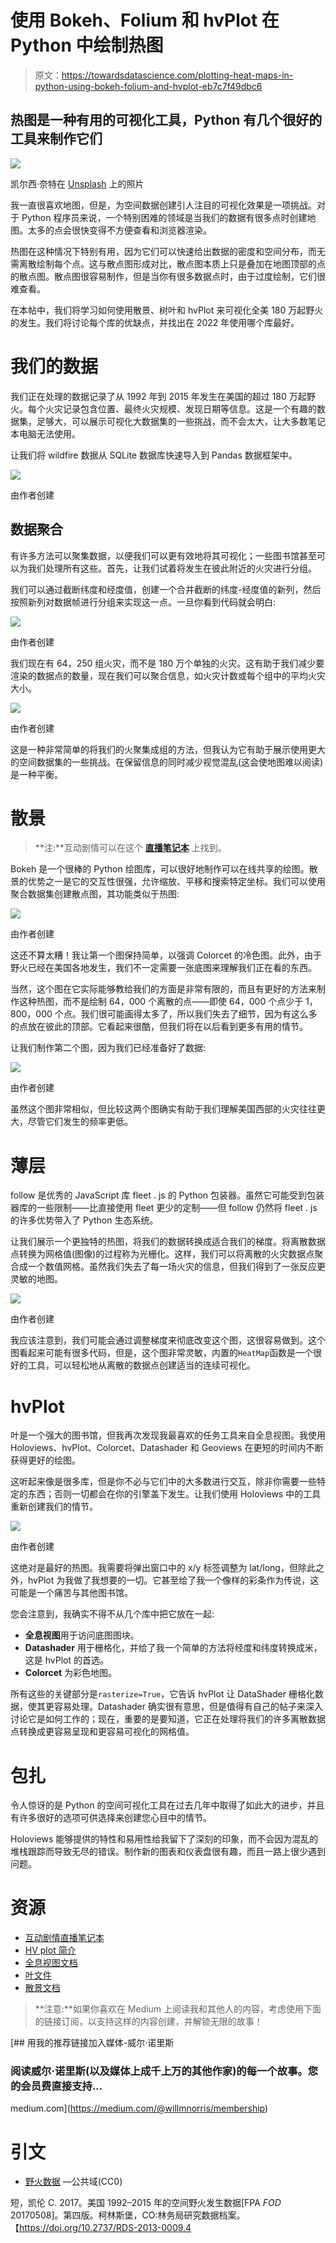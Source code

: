 # 使用 Bokeh、Folium 和 hvPlot 在 Python 中绘制热图

> 原文：<https://towardsdatascience.com/plotting-heat-maps-in-python-using-bokeh-folium-and-hvplot-eb7c7f49dbc6>

## 热图是一种有用的可视化工具，Python 有几个很好的工具来制作它们

![](img/a2b7325267cf13de027f8a9ffb970fbe.png)

凯尔西·奈特在 [Unsplash](https://unsplash.com/s/photos/map?utm_source=unsplash&utm_medium=referral&utm_content=creditCopyText) 上的照片

我一直很喜欢地图，但是，为空间数据创建引人注目的可视化效果是一项挑战。对于 Python 程序员来说，一个特别困难的领域是当我们的数据有很多点时创建地图。太多的点会很快变得不方便查看和浏览器渲染。

热图在这种情况下特别有用，因为它们可以快速给出数据的密度和空间分布，而无需离散绘制每个点。这与散点图形成对比，散点图本质上只是叠加在地图顶部的点的散点图。散点图很容易制作，但是当你有很多数据点时，由于过度绘制，它们很难查看。

在本帖中，我们将学习如何使用散景、树叶和 hvPlot 来可视化全美 180 万起野火的发生。我们将讨论每个库的优缺点，并找出在 2022 年使用哪个库最好。

# 我们的数据

我们正在处理的数据记录了从 1992 年到 2015 年发生在美国的超过 180 万起野火。每个火灾记录包含位置、最终火灾规模、发现日期等信息。这是一个有趣的数据集，足够大，可以展示可视化大数据集的一些挑战，而不会太大，让大多数笔记本电脑无法使用。

让我们将 wildfire 数据从 SQLite 数据库快速导入到 Pandas 数据框架中。

![](img/935efa17957f21eb80f6a6afac6d6a3f.png)

由作者创建

## 数据聚合

有许多方法可以聚集数据，以便我们可以更有效地将其可视化；一些图书馆甚至可以为我们处理所有这些。首先，让我们试着将发生在彼此附近的火灾进行分组。

我们可以通过截断纬度和经度值，创建一个合并截断的纬度-经度值的新列，然后按照新列对数据帧进行分组来实现这一点。一旦你看到代码就会明白:

![](img/ffd365d6fc14f24933888a1bd703e21b.png)

由作者创建

我们现在有 64，250 组火灾，而不是 180 万个单独的火灾。这有助于我们减少要渲染的数据点的数量，现在我们可以聚合信息，如火灾计数或每个组中的平均火灾大小。

![](img/fd2d302ebbbad834b715277382c33406.png)

由作者创建

这是一种非常简单的将我们的火聚集成组的方法，但我认为它有助于展示使用更大的空间数据集的一些挑战。在保留信息的同时减少视觉混乱(这会使地图难以阅读)是一种平衡。

# 散景

> **注:**互动剧情可以在这个 [**直播笔记本**](https://nbviewer.org/github/wino6687/medium_hvPlot_Intro/blob/master/heatmap_examples.ipynb) 上找到。

Bokeh 是一个很棒的 Python 绘图库，可以很好地制作可以在线共享的绘图。散景的优势之一是它的交互性很强，允许缩放、平移和搜索特定坐标。我们可以使用聚合数据集创建散点图，其功能类似于热图:

![](img/56d1793093722f4ad8af659fb47a54c1.png)

由作者创建

这还不算太糟！我让第一个图保持简单，以强调 Colorcet 的冷色图。此外，由于野火已经在美国各地发生，我们不一定需要一张底图来理解我们正在看的东西。

当然，这个图在它实际能够教给我们的方面是非常有限的，而且有更好的方法来制作这种热图，而不是绘制 64，000 个离散的点——即使 64，000 个点少于 1，800，000 个点。我们很可能画得太多了，所以我们失去了细节，因为有这么多的点放在彼此的顶部。它看起来很酷，但我们将在以后看到更多有用的情节。

让我们制作第二个图，因为我们已经准备好了数据:

![](img/95ec32e13e64ddb6fab41ba7a1cf7b94.png)

由作者创建

虽然这个图非常相似，但比较这两个图确实有助于我们理解美国西部的火灾往往更大，尽管它们发生的频率更低。

# 薄层

follow 是优秀的 JavaScript 库 fleet . js 的 Python 包装器。虽然它可能受到包装器库的一些限制——比直接使用 fleet 更少的定制——但 follow 仍然将 fleet . js 的许多优势带入了 Python 生态系统。

让我们展示一个更独特的热图，将我们的数据转换成适合我们的梯度。将离散数据点转换为网格值(图像)的过程称为光栅化。这样，我们可以将离散的火灾数据点聚合成一个数值网格。虽然我们失去了每一场火灾的信息，但我们得到了一张反应更灵敏的地图。

![](img/ff1925f88703b132ed3f437399f15868.png)

由作者创建

我应该注意到，我们可能会通过调整梯度来彻底改变这个图，这很容易做到。这个图看起来可能有很多代码，但是，这个图非常灵敏，内置的`HeatMap`函数是一个很好的工具，可以轻松地从离散的数据点创建适当的连续可视化。

# hvPlot

叶是一个强大的图书馆，但我再次发现我最喜欢的任务工具来自全息视图。我使用 Holoviews、hvPlot、Colorcet、Datashader 和 Geoviews 在更短的时间内不断获得更好的绘图。

这听起来像是很多库，但是你不必与它们中的大多数进行交互，除非你需要一些特定的东西；否则一切都会在你的引擎盖下发生。让我们使用 Holoviews 中的工具重新创建我们的情节。

![](img/e849b4c0f628f8d77f6ec9c75b254432.png)

由作者创建

这绝对是最好的热图。我需要将弹出窗口中的 x/y 标签调整为 lat/long，但除此之外，hvPlot 为我做了我想要的一切。它甚至给了我一个像样的彩条作为传说，这可能是一个痛苦与其他图书馆。

您会注意到，我确实不得不从几个库中把它放在一起:

*   **全息视图**用于访问底图图块。
*   **Datashader** 用于栅格化，并给了我一个简单的方法将经度和纬度转换成米，这是 hvPlot 的首选。
*   **Colorcet** 为彩色地图。

所有这些的关键部分是`rasterize=True`，它告诉 hvPlot 让 DataShader 栅格化数据，使其更容易处理。Datashader 确实很有意思，但是值得有自己的帖子来深入讨论它是如何工作的；现在，重要的是要知道，它正在处理将我们的许多离散数据点转换成更容易呈现和更容易可视化的网格值。

# 包扎

令人惊讶的是 Python 的空间可视化工具在过去几年中取得了如此大的进步，并且有许多很好的选项可供选择来创建您心目中的情节。

Holoviews 能够提供的特性和易用性给我留下了深刻的印象，而不会因为混乱的堆栈跟踪而导致无尽的错误。制作新的图表和仪表盘很有趣，而且一路上很少遇到问题。

# 资源

*   [互动剧情直播笔记本](https://nbviewer.org/github/wino6687/medium_hvPlot_Intro/blob/master/heatmap_examples.ipynb)
*   [HV plot 简介](/holoviz-is-simplifying-data-visualization-in-python-d51ca89739cf)
*   [全息视图文档](https://holoviews.org/)
*   [叶文件](https://python-visualization.github.io/folium/)
*   [散景文档](https://docs.bokeh.org/en/latest/index.html)

> **注意:**如果你喜欢在 Medium 上阅读我和其他人的内容，考虑使用下面的链接订阅，以支持这样的内容创建，并解锁无限的故事！

[](https://medium.com/@willmnorris/membership) [## 用我的推荐链接加入媒体-威尔·诺里斯

### 阅读威尔·诺里斯(以及媒体上成千上万的其他作家)的每一个故事。您的会员费直接支持…

medium.com](https://medium.com/@willmnorris/membership) 

# 引文

*   [野火数据](https://www.kaggle.com/datasets/rtatman/188-million-us-wildfires?datasetId=2478&searchQuery=wildfire) —公共域(CC0)

短，凯伦 C. 2017。美国 1992–2015 年的空间野火发生数据[FPA *FOD* 20170508]。第四版。柯林斯堡，CO:林务局研究数据档案。【https://doi.org/10.2737/RDS-2013-0009.4 